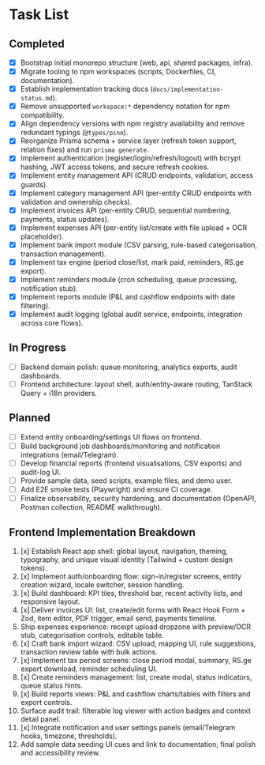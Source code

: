 # Task List

## Completed
- [x] Bootstrap initial monorepo structure (web, api, shared packages, infra).
- [x] Migrate tooling to npm workspaces (scripts, Dockerfiles, CI, documentation).
- [x] Establish implementation tracking docs (`docs/implementation-status.md`).
- [x] Remove unsupported `workspace:*` dependency notation for npm compatibility.
- [x] Align dependency versions with npm registry availability and remove redundant typings (`@types/pino`).
- [x] Reorganize Prisma schema + service layer (refresh token support, relation fixes) and run `prisma generate`.
- [x] Implement authentication (register/login/refresh/logout) with bcrypt hashing, JWT access tokens, and secure refresh cookies.
- [x] Implement entity management API (CRUD endpoints, validation, access guards).
- [x] Implement category management API (per-entity CRUD endpoints with validation and ownership checks).
- [x] Implement invoices API (per-entity CRUD, sequential numbering, payments, status updates).
- [x] Implement expenses API (per-entity list/create with file upload + OCR placeholder).
- [x] Implement bank import module (CSV parsing, rule-based categorisation, transaction management).
- [x] Implement tax engine (period close/list, mark paid, reminders, RS.ge export).
- [x] Implement reminders module (cron scheduling, queue processing, notification stub).
- [x] Implement reports module (P&L and cashflow endpoints with date filtering).
- [x] Implement audit logging (global audit service, endpoints, integration across core flows).

## In Progress
- [ ] Backend domain polish: queue monitoring, analytics exports, audit dashboards.
- [ ] Frontend architecture: layout shell, auth/entity-aware routing, TanStack Query + i18n providers.

## Planned
- [ ] Extend entity onboarding/settings UI flows on frontend.
- [ ] Build background job dashboards/monitoring and notification integrations (email/Telegram).
- [ ] Develop financial reports (frontend visualisations, CSV exports) and audit-log UI.
- [ ] Provide sample data, seed scripts, example files, and demo user.
- [ ] Add E2E smoke tests (Playwright) and ensure CI coverage.
- [ ] Finalize observability, security hardening, and documentation (OpenAPI, Postman collection, README walkthrough).

## Frontend Implementation Breakdown
1. [x] Establish React app shell: global layout, navigation, theming, typography, and unique visual identity (Tailwind + custom design tokens).
2. [x] Implement auth/onboarding flow: sign-in/register screens, entity creation wizard, locale switcher, session handling.
3. [x] Build dashboard: KPI tiles, threshold bar, recent activity lists, and responsive layout.
4. [x] Deliver invoices UI: list, create/edit forms with React Hook Form + Zod, item editor, PDF trigger, email send, payments timeline.
5. Ship expenses experience: receipt upload dropzone with preview/OCR stub, categorisation controls, editable table.
6. [x] Craft bank import wizard: CSV upload, mapping UI, rule suggestions, transaction review table with bulk actions.
7. [x] Implement tax period screens: close period modal, summary, RS.ge export download, reminder scheduling UI.
8. [x] Create reminders management: list, create modal, status indicators, queue status hints.
9. [x] Build reports views: P&L and cashflow charts/tables with filters and export controls.
10. Surface audit trail: filterable log viewer with action badges and context detail panel.
11. [x] Integrate notification and user settings panels (email/Telegram hooks, timezone, thresholds).
12. Add sample data seeding UI cues and link to documentation; final polish and accessibility review.
